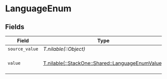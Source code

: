 # LanguageEnum


## Fields

| Field                                                                                        | Type                                                                                         | Required                                                                                     | Description                                                                                  | Example                                                                                      |
| -------------------------------------------------------------------------------------------- | -------------------------------------------------------------------------------------------- | -------------------------------------------------------------------------------------------- | -------------------------------------------------------------------------------------------- | -------------------------------------------------------------------------------------------- |
| `source_value`                                                                               | *T.nilable(::Object)*                                                                        | :heavy_minus_sign:                                                                           | N/A                                                                                          |                                                                                              |
| `value`                                                                                      | [T.nilable(::StackOne::Shared::LanguageEnumValue)](../../models/shared/languageenumvalue.md) | :heavy_minus_sign:                                                                           | The Locale Code of the language                                                              | en_GB                                                                                        |